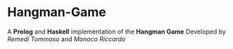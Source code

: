 # Hangman-Game
A **Prolog** and **Haskell** implementation of the **Hangman Game**
Developed by *Remedi Tommaso* and *Monaco Riccardo*